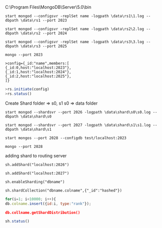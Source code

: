 C:\Program Files\MongoDB\Server\5.0\bin
```
start mongod --configsvr -replSet name -logpath \data\rs1\1.log --dbpath \data\rs1 --port 2023
```

```
start mongod --configsvr -replSet name -logpath \data\rs2\2.log --dbpath \data\rs2 --port 2024
```

```
start mongod --configsvr -replSet name -logpath \data\rs3\3.log --dbpath \data\rs3 --port 2025
```

```
mongo --port 2023
```

```
>config={_id:"name",members:[
{_id:0,host:"localhost:2023"},
{_id:1,host:"localhost:2024"},
{_id:2,host:"localhost:2025"},
]}
```

```js
>rs.initiate(config)
>rs.status()
```

Create Shard folder => s0, s1
s0 => data folder 

```
start mongod --shardsvr --port 2026 -logpath \data\shard\s0\s0.log --dbpath \data\shard\s0
```

```
start mongod --shardsvr --port 2027 -logpath \data\shard\s1\s1.log --dbpath \data\shard\s1
```

```
start mongos --port 2028 --configdb test/localhost:2023
```

```
mongo --port 2028
```


adding shard to routing server

```
sh.addShard("localhost:2026")
```

```
sh.addShard("localhost:2027")
```

```
sh.enableSharding("dbname")
```

```
sh.shardCollection("dbname.colname",{"_id":"hashed"})
```

```js
for(i=1; i<10000; i++){
db.colname.insert({id:i, type:"rank"});
```

```json
db.collname.getShardDistribution()
```

```js
sh.status()
```